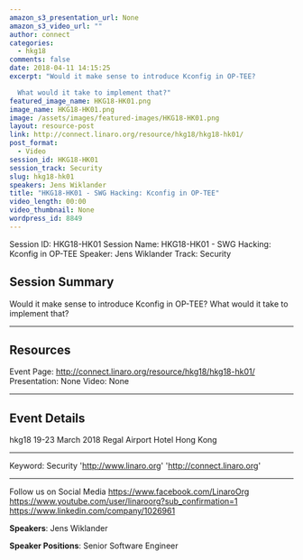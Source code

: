 ```yaml
---
amazon_s3_presentation_url: None
amazon_s3_video_url: ""
author: connect
categories:
  - hkg18
comments: false
date: 2018-04-11 14:15:25
excerpt: "Would it make sense to introduce Kconfig in OP-TEE?

  What would it take to implement that?"
featured_image_name: HKG18-HK01.png
image_name: HKG18-HK01.png
image: /assets/images/featured-images/HKG18-HK01.png
layout: resource-post
link: http://connect.linaro.org/resource/hkg18/hkg18-hk01/
post_format:
  - Video
session_id: HKG18-HK01
session_track: Security
slug: hkg18-hk01
speakers: Jens Wiklander
title: "HKG18-HK01 - SWG Hacking: Kconfig in OP-TEE"
video_length: 00:00
video_thumbnail: None
wordpress_id: 8849
---
```


Session ID: HKG18-HK01
Session Name: HKG18-HK01 - SWG Hacking: Kconfig in OP-TEE
Speaker: Jens Wiklander
Track: Security

## Session Summary

Would it make sense to introduce Kconfig in OP-TEE?
What would it take to implement that?

---

## Resources

Event Page: http://connect.linaro.org/resource/hkg18/hkg18-hk01/
Presentation: None
Video: None

---

## Event Details

hkg18
19-23 March 2018
Regal Airport Hotel Hong Kong

---

Keyword: Security
'http://www.linaro.org'
'http://connect.linaro.org'

---

Follow us on Social Media
https://www.facebook.com/LinaroOrg
https://www.youtube.com/user/linaroorg?sub_confirmation=1
https://www.linkedin.com/company/1026961

**Speakers**: Jens Wiklander

**Speaker Positions**: Senior Software Engineer
